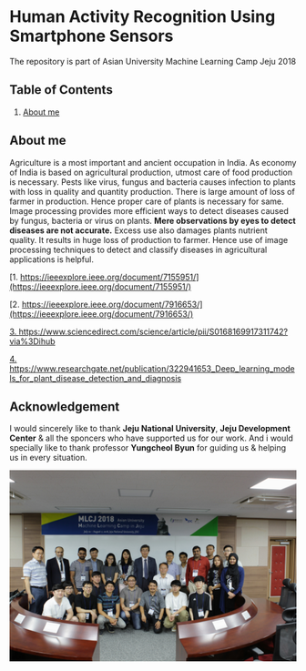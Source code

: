 # Human Activity Recognition Using Smartphone Sensors
The repository is part of Asian University Machine Learning Camp Jeju 2018

## Table of Contents
1. [About me](#aboutme)


<!-- ##, ### -->
## <a id="aboutme"> About me 
Agriculture is a most important and ancient occupation in India. As economy of India is based on agricultural production,
    utmost care of food production is necessary. Pests like virus, fungus and bacteria causes infection to plants with 
    loss in quality and quantity production. There is large amount of loss of farmer in production. Hence proper care of
    plants is necessary for same. Image processing provides more efficient ways to detect diseases caused by fungus, 
    bacteria or virus on plants. **Mere observations by eyes to detect diseases are not accurate.** Excess use also damages
    plants nutrient quality. It results in huge loss of production to farmer. Hence use of image processing techniques 
    to detect and classify diseases in agricultural applications is helpful.


[1. https://ieeexplore.ieee.org/document/7155951/](https://ieeexplore.ieee.org/document/7155951/)

[2. https://ieeexplore.ieee.org/document/7916653/](https://ieeexplore.ieee.org/document/7916653/)

[3. https://www.sciencedirect.com/science/article/pii/S0168169917311742?via%3Dihub
](https://www.sciencedirect.com/science/article/pii/S0168169917311742?via%3Dihub)

[4. https://www.researchgate.net/publication/322941653_Deep_learning_models_for_plant_disease_detection_and_diagnosis
](https://www.researchgate.net/publication/322941653_Deep_learning_models_for_plant_disease_detection_and_diagnosis)

## <a id="ack"> Acknowledgement

I would sincerely like to thank **Jeju National University**, **Jeju Development Center** & all the sponcers who have supported us for our work. And i would specially like to thank professor **Yungcheol Byun** for guiding us & helping us in every situation.

![image](https://github.com/r-karthik/images/blob/master/detection_of_pests/camp.JPG)
